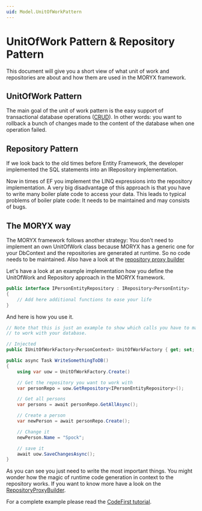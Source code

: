 ```yaml
---
uid: Model.UnitOfWorkPattern
---
```

# UnitOfWork Pattern & Repository Pattern

This document will give you a short view of what unit of work and repositories are about and how them are used in the MORYX framework.

## UnitOfWork Pattern

The main goal of the unit of work pattern is the easy support of transactional database operations ([CRUD](https://en.wikipedia.org/wiki/Create,_read,_update_and_delete)). In other words: you want to rollback a bunch of changes made to the content of the database when one operation failed.

## Repository Pattern

If we look back to the old times before Entity Framework, the developer implemented the SQL statements into an IRepository implementation.

Now in times of EF you implement the LINQ expressions into the repository implementation. A very big disadvantage of this approach is that you have to write many boiler plate code to access your data. This leads to typical problems of boiler plate code: It needs to be maintained and may consists of bugs.

## The MORYX way

The MORYX framework follows another strategy: You don't need to implement an own UnitOfWork class because MORYX has a generic one for your DbContext and the repositories are generated at runtime. So no code needs to be maintained. Also have a look at the [repository proxy builder](RepositoryProxyBuilder.md)

Let's have a look at an example implementation how you define the UnitOfWork and Repository approach in the MORYX framework.

````cs
public interface IPersonEntityRepository : IRepository<PersonEntity>
{
    // Add here additional functions to ease your life
}
````

And here is how you use it.

````cs
// Note that this is just an example to show which calls you have to make
// to work with your database.

// Injected
public IUnitOfWorkFactory<PersonContext> UnitOfWorkFactory { get; set; }

public async Task WriteSomethingToDB()
{
    using var uow = UnitOfWorkFactory.Create()

    // Get the repository you want to work with
    var personRepo = uow.GetRepository<IPersonEntityRepository>();

    // Get all persons
    var persons = await personRepo.GetAllAsync();

    // Create a person
    var newPerson = await personRepo.Create();

    // Change it
    newPerson.Name = "Spock";

    // save it
    await uow.SaveChangesAsync();
}
````

As you can see you just need to write the most important things. You might wonder how the magic of runtime code generation in context to the repository works. If you want to know more have a look on the [RepositoryProxyBuilder](xref:Model.RepositoryProxyBuilder).

For a complete example please read the [CodeFirst tutorial](xref:GettingStarted.CodeFirst#unitofwork-repository-pattern).
